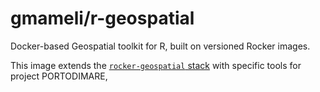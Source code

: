 # gmameli/r-geospatial

Docker-based Geospatial toolkit for R, built on versioned Rocker images. 

This image extends the [`rocker-geospatial` stack](https://github.com/rocker-org/geospatial) with specific tools for project PORTODIMARE, 